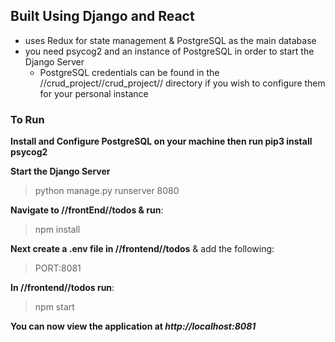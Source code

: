 ## Built Using Django and React

- uses Redux for state management & PostgreSQL as the main database
- you need psycog2 and an instance of PostgreSQL in order to start the Django Server
  - PostgreSQL credentials can be found in the //crud_project//crud_project// directory if you wish to configure them for your personal instance

### To Run

**Install and Configure PostgreSQL on your machine then run pip3 install psycog2**

**Start the Django Server**

> python manage.py runserver 8080

**Navigate to //frontEnd//todos & run**:

> npm install

**Next create a .env file in //frontend//todos** & add the following:

> PORT:8081

**In //frontend//todos run**:

> npm start

**You can now view the application at _http://localhost:8081_**
